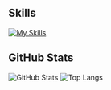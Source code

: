 ## Skills
[![My Skills](https://skillicons.dev/icons?i=html,css,py,discord,bots)](https://skillicons.dev)

## GitHub Stats
![GitHub Stats](https://github-readme-stats.vercel.app/api?username=yeetov&show_icons=true&theme=slateorange&hide=stars,prs,issues)
![Top Langs](https://github-readme-stats.vercel.app/api/top-langs?username=yeetov&theme=slateorange)

